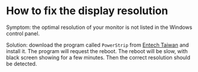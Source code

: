 
How to fix the display resolution
=================================

Symptom: the optimal resolution of your monitor is not listed in the Windows control panel.

Solution: download the program called `PowerStrip` from [Entech Taiwan](http://www.entechtaiwan.com/util/ps.shtm) and install it.
The program will request the reboot. The reboot will be slow, with black screen showing for a few minutes.
Then the correct resolution should be detected. 
